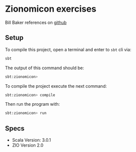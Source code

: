 # Zionomicon exercises

Bill Baker references on [github](https://github.com/bbarker/zionomicon-exs/tree/main/src)

## Setup

To compile this project, open a terminal and enter to `sbt` cli via:

```bash
sbt
```

The output of this command should be:

```bash
sbt:zionomicon>
```

To compile the project execute the next command:

```bash
sbt:zionomicon> compile
```

Then run the program with:

```bash
sbt:zionomicon> run
```

## Specs

- Scala Version: 3.0.1
- ZIO Version 2.0